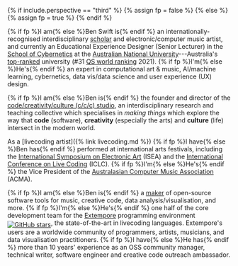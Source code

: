 {% if include.perspective == "third" %}
{% assign fp = false %}
{% else %}
{% assign fp = true %}
{% endif %}

{% if fp %}I am{% else %}Ben Swift is{% endif %} an internationally-recognised
interdisciplinary
[scholar](https://scholar.google.com/citations?user=OQdYgLEAAAAJ) and
electronic/computer music artist, and currently an Educational Experience
Designer (Senior Lecturer) in the [School of
Cybernetics](https://3ainstitute.org) at the [Australian National
University](https://anu.edu.au)---Australia's
[top-ranked](https://services.anu.edu.au/planning-governance/performance-measurement/world-university-rankings)
university (#31 [QS world
ranking](https://www.topuniversities.com/universities/australian-national-university)
2021). {% if fp %}I'm{% else %}He's{% endif %} an expert in computational art &
music, AI/machine learning, cybernetics, data vis/data science and user
experience (UX) design.

{% if fp %}I am{% else %}Ben is{% endif %} the founder and director of the
[code/creativity/culture (c/c/c)
studio](https://cs.anu.edu.au/code-creativity-culture/), an interdisciplinary
research and teaching collective which specialises in _making things_ which
explore the way that **code** (software), **creativity** (especially the arts)
and **culture** (life) intersect in the modern world.

As a [livecoding artist]({% link livecoding.md %}) {% if fp %}I have{% else
%}Ben has{% endif %} performed at international arts festivals, including the
[International Symposium on Electronic Art](http://www.isea-web.org) (ISEA) and
the [International Conference on Live Coding](https://iclc.toplap.org) (ICLC).
{% if fp %}I'm{% else %}He's{% endif %} the Vice President of the [Australasian
Computer Music Association](https://computermusic.org.au) (ACMA).

{% if fp %}I am{% else %}Ben is{% endif %} a
[maker](https://github.com/benswift) of open-source software tools for music,
creative code, data analysis/visualisation, and more. {% if fp %}I'm{% else
%}He's{% endif %} one half of the core development team for the
[Extempore](https://github.com/digego/extempore) programming environment <a
style="vertical-align: sub;"
href="https://github.com/digego/extempore/stargazers"><img style="width:unset;"
alt="GitHub stars"
src="https://img.shields.io/github/stars/digego/extempore"></a>, the
state-of-the-art in livecoding languages. Extempore's users are a worldwide
community of programmers, artists, musicians, and data visualisation
practitioners. {% if fp %}I have{% else %}He has{% endif %} more than 10 years'
experience as an OSS community manager, technical writer, software engineer and
creative code outreach ambassador.
